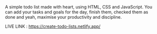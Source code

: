 A simple todo list made with heart, using HTML, CSS and JavaScript.
You can add your tasks and goals for the day, finish them, checked them as done and yeah, maximise your productivity and discipline.

LIVE LINK : https://create-todo-lists.netlify.app/
